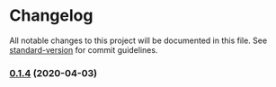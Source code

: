 # Changelog

All notable changes to this project will be documented in this file. See [standard-version](https://github.com/conventional-changelog/standard-version) for commit guidelines.

### [0.1.4](https://github.com/woniu3821/vuecli4-template/compare/v0.1.3...v0.1.4) (2020-04-03)
